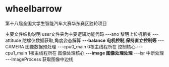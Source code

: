 # wheelbarrow
第十八届全国大学生智能汽车大赛华东赛区独轮项目


主要文件结构说明
user文件夹为主要逻辑功能代码
---ano 黎明上位机相关
---attitude 陀螺仪数据获取,角度姿态解算
**---balance  电机控制,保持直立控制等**
---CAMERA   图像数据预处理
---cpu0_main 0核主线程所在   控制核心
---cpu1_main 1核主线程所在   图像处理核心
**---image      图像处理处理**
---isr        中断处理
---ImageProcess 获取图像中边线
